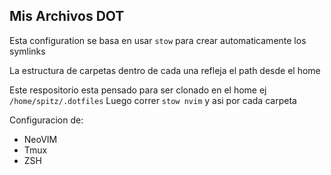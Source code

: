 ## Mis Archivos DOT

Esta configuration se basa en usar `stow` para crear automaticamente los symlinks

La estructura de carpetas dentro de cada una refleja el path desde el home

Este respositorio esta pensado para ser clonado en el home ej `/home/spitz/.dotfiles`
Luego correr `stow nvim` y asi por cada carpeta

Configuracion de:

- NeoVIM
- Tmux
- ZSH

